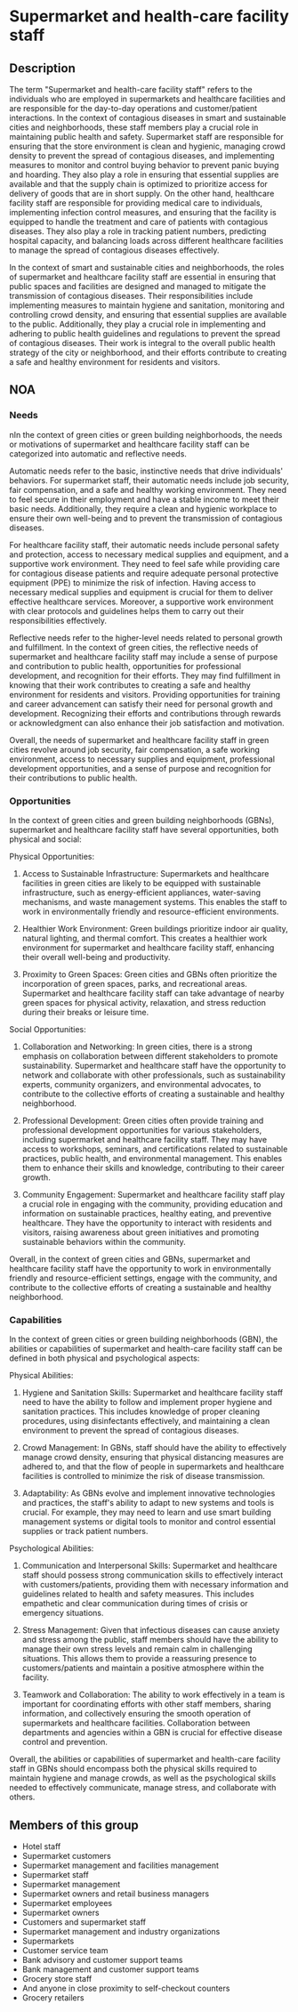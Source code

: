 # Supermarket and health-care facility staff

## Description

The term "Supermarket and health-care facility staff" refers to the individuals who are employed in supermarkets and healthcare facilities and are responsible for the day-to-day operations and customer/patient interactions. In the context of contagious diseases in smart and sustainable cities and neighborhoods, these staff members play a crucial role in maintaining public health and safety. Supermarket staff are responsible for ensuring that the store environment is clean and hygienic, managing crowd density to prevent the spread of contagious diseases, and implementing measures to monitor and control buying behavior to prevent panic buying and hoarding. They also play a role in ensuring that essential supplies are available and that the supply chain is optimized to prioritize access for delivery of goods that are in short supply. On the other hand, healthcare facility staff are responsible for providing medical care to individuals, implementing infection control measures, and ensuring that the facility is equipped to handle the treatment and care of patients with contagious diseases. They also play a role in tracking patient numbers, predicting hospital capacity, and balancing loads across different healthcare facilities to manage the spread of contagious diseases effectively.

In the context of smart and sustainable cities and neighborhoods, the roles of supermarket and healthcare facility staff are essential in ensuring that public spaces and facilities are designed and managed to mitigate the transmission of contagious diseases. Their responsibilities include implementing measures to maintain hygiene and sanitation, monitoring and controlling crowd density, and ensuring that essential supplies are available to the public. Additionally, they play a crucial role in implementing and adhering to public health guidelines and regulations to prevent the spread of contagious diseases. Their work is integral to the overall public health strategy of the city or neighborhood, and their efforts contribute to creating a safe and healthy environment for residents and visitors.

## NOA

### Needs

nIn the context of green cities or green building neighborhoods, the needs or motivations of supermarket and healthcare facility staff can be categorized into automatic and reflective needs.

Automatic needs refer to the basic, instinctive needs that drive individuals' behaviors. For supermarket staff, their automatic needs include job security, fair compensation, and a safe and healthy working environment. They need to feel secure in their employment and have a stable income to meet their basic needs. Additionally, they require a clean and hygienic workplace to ensure their own well-being and to prevent the transmission of contagious diseases.

For healthcare facility staff, their automatic needs include personal safety and protection, access to necessary medical supplies and equipment, and a supportive work environment. They need to feel safe while providing care for contagious disease patients and require adequate personal protective equipment (PPE) to minimize the risk of infection. Having access to necessary medical supplies and equipment is crucial for them to deliver effective healthcare services. Moreover, a supportive work environment with clear protocols and guidelines helps them to carry out their responsibilities effectively.

Reflective needs refer to the higher-level needs related to personal growth and fulfillment. In the context of green cities, the reflective needs of supermarket and healthcare facility staff may include a sense of purpose and contribution to public health, opportunities for professional development, and recognition for their efforts. They may find fulfillment in knowing that their work contributes to creating a safe and healthy environment for residents and visitors. Providing opportunities for training and career advancement can satisfy their need for personal growth and development. Recognizing their efforts and contributions through rewards or acknowledgment can also enhance their job satisfaction and motivation.

Overall, the needs of supermarket and healthcare facility staff in green cities revolve around job security, fair compensation, a safe working environment, access to necessary supplies and equipment, professional development opportunities, and a sense of purpose and recognition for their contributions to public health.

### Opportunities

In the context of green cities and green building neighborhoods (GBNs), supermarket and healthcare facility staff have several opportunities, both physical and social:

Physical Opportunities:
1. Access to Sustainable Infrastructure: Supermarkets and healthcare facilities in green cities are likely to be equipped with sustainable infrastructure, such as energy-efficient appliances, water-saving mechanisms, and waste management systems. This enables the staff to work in environmentally friendly and resource-efficient environments.

2. Healthier Work Environment: Green buildings prioritize indoor air quality, natural lighting, and thermal comfort. This creates a healthier work environment for supermarket and healthcare facility staff, enhancing their overall well-being and productivity.

3. Proximity to Green Spaces: Green cities and GBNs often prioritize the incorporation of green spaces, parks, and recreational areas. Supermarket and healthcare facility staff can take advantage of nearby green spaces for physical activity, relaxation, and stress reduction during their breaks or leisure time.

Social Opportunities:
1. Collaboration and Networking: In green cities, there is a strong emphasis on collaboration between different stakeholders to promote sustainability. Supermarket and healthcare staff have the opportunity to network and collaborate with other professionals, such as sustainability experts, community organizers, and environmental advocates, to contribute to the collective efforts of creating a sustainable and healthy neighborhood.

2. Professional Development: Green cities often provide training and professional development opportunities for various stakeholders, including supermarket and healthcare facility staff. They may have access to workshops, seminars, and certifications related to sustainable practices, public health, and environmental management. This enables them to enhance their skills and knowledge, contributing to their career growth.

3. Community Engagement: Supermarket and healthcare facility staff play a crucial role in engaging with the community, providing education and information on sustainable practices, healthy eating, and preventive healthcare. They have the opportunity to interact with residents and visitors, raising awareness about green initiatives and promoting sustainable behaviors within the community.

Overall, in the context of green cities and GBNs, supermarket and healthcare facility staff have the opportunity to work in environmentally friendly and resource-efficient settings, engage with the community, and contribute to the collective efforts of creating a sustainable and healthy neighborhood.

### Capabilities

In the context of green cities or green building neighborhoods (GBN), the abilities or capabilities of supermarket and health-care facility staff can be defined in both physical and psychological aspects:

Physical Abilities:
1. Hygiene and Sanitation Skills: Supermarket and healthcare facility staff need to have the ability to follow and implement proper hygiene and sanitation practices. This includes knowledge of proper cleaning procedures, using disinfectants effectively, and maintaining a clean environment to prevent the spread of contagious diseases.

2. Crowd Management: In GBNs, staff should have the ability to effectively manage crowd density, ensuring that physical distancing measures are adhered to, and that the flow of people in supermarkets and healthcare facilities is controlled to minimize the risk of disease transmission.

3. Adaptability: As GBNs evolve and implement innovative technologies and practices, the staff's ability to adapt to new systems and tools is crucial. For example, they may need to learn and use smart building management systems or digital tools to monitor and control essential supplies or track patient numbers.

Psychological Abilities:
1. Communication and Interpersonal Skills: Supermarket and healthcare staff should possess strong communication skills to effectively interact with customers/patients, providing them with necessary information and guidelines related to health and safety measures. This includes empathetic and clear communication during times of crisis or emergency situations.

2. Stress Management: Given that infectious diseases can cause anxiety and stress among the public, staff members should have the ability to manage their own stress levels and remain calm in challenging situations. This allows them to provide a reassuring presence to customers/patients and maintain a positive atmosphere within the facility.

3. Teamwork and Collaboration: The ability to work effectively in a team is important for coordinating efforts with other staff members, sharing information, and collectively ensuring the smooth operation of supermarkets and healthcare facilities. Collaboration between departments and agencies within a GBN is crucial for effective disease control and prevention.

Overall, the abilities or capabilities of supermarket and health-care facility staff in GBNs should encompass both the physical skills required to maintain hygiene and manage crowds, as well as the psychological skills needed to effectively communicate, manage stress, and collaborate with others.

## Members of this group

* Hotel staff
* Supermarket customers
* Supermarket management and facilities management
* Supermarket staff
* Supermarket management
* Supermarket owners and retail business managers
* Supermarket employees
* Supermarket owners
* Customers and supermarket staff
* Supermarket management and industry organizations
* Supermarkets
* Customer service team
* Bank advisory and customer support teams
* Bank management and customer support teams
* Grocery store staff
* And anyone in close proximity to self-checkout counters
* Grocery retailers